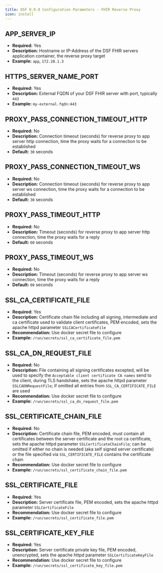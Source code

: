 ```yaml
---
title: DSF 0.9.0 Configuration Parameters - FHIR Reverse Proxy
icon: install
---
```

## APP_SERVER_IP
- **Required:** Yes  
- **Description:** Hostname or IP-Address of the DSF FHIR servers application container, the reverse proxy target
- **Example:** `app`, `172.28.1.3`  


## HTTPS_SERVER_NAME_PORT
- **Required:** Yes  
- **Description:** External FQDN of your DSF FHIR server with port, typically `443`
- **Example:** `my-external.fqdn:443`  


## PROXY_PASS_CONNECTION_TIMEOUT_HTTP
- **Required:** No  
- **Description:** Connection timeout (seconds) for reverse proxy to app server http connection, time the proxy waits for a connection to be established
- **Default:** `30` seconds  


## PROXY_PASS_CONNECTION_TIMEOUT_WS
- **Required:** No  
- **Description:** Connection timeout (seconds) for reverse proxy to app server ws connection, time the proxy waits for a connection to be established
- **Default:** `30` seconds


## PROXY_PASS_TIMEOUT_HTTP
- **Required:** No  
- **Description:** Timeout (seconds) for reverse proxy to app server http connection, time the proxy waits for a reply
- **Default:** `60` seconds  


## PROXY_PASS_TIMEOUT_WS
- **Required:** No  
- **Description:** Timeout (seconds) for reverse proxy to app server ws connection, time the proxy waits for a reply
- **Default:** `60` seconds  


## SSL_CA_CERTIFICATE_FILE
- **Required:** Yes  
- **Description:** Certificate chain file including all signing, intermediate and ca certificate used to validate client certificates, PEM encoded, sets the apache httpd parameter `SSLCACertificateFile`  
- **Recommendation:** Use docker secret file to configure
- **Example:** `/run/secrets/ssl_ca_certificate_file.pem`


## SSL_CA_DN_REQUEST_FILE
- **Required:** No  
- **Description:** File containing all signing certificates excepted, will be used to specify the `Acceptable client certificate CA names` send to the client, during TLS handshake, sets the apache httpd parameter `SSLCADNRequestFile`; if omitted all entries from `SSL_CA_CERTIFICATE_FILE` are used  
- **Recommendation:** Use docker secret file to configure
- **Example:** `/run/secrets/ssl_ca_dn_request_file.pem`


## SSL_CERTIFICATE_CHAIN_FILE
- **Required:** No  
- **Description:** Certificate chain file, PEM encoded, must contain all certificates between the server certificate and the root ca certificate, sets the apache httpd parameter `SSLCertificateChainFile`; can be omitted if either no chain is needed (aka self signed server certificate) or the file specified via `SSL_CERTIFICATE_FILE` contains the certificate chain
- **Recommendation:** Use docker secret file to configure
- **Example:** `/run/secrets/ssl_certificate_chain_file.pem`


## SSL_CERTIFICATE_FILE
- **Required:** Yes  
- **Description:** Server certificate file, PEM encoded, sets the apache httpd parameter `SSLCertificateFile`  
- **Recommendation:** Use docker secret file to configure
- **Example:** `/run/secrets/ssl_certificate_file.pem`


## SSL_CERTIFICATE_KEY_FILE
- **Required:** Yes  
- **Description:** Server certificate private key file, PEM encoded, unencrypted, sets the apache httpd parameter `SSLCertificateKeyFile`  
- **Recommendation:** Use docker secret file to configure
- **Example:** `/run/secrets/ssl_certificate_key_file.pem`
